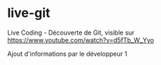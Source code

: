 # live-git
Live Coding - Découverte de Git, visible sur https://www.youtube.com/watch?v=d5fTb_W_Yyo

Ajout d'informations par le développeur 1